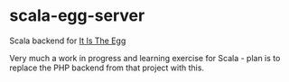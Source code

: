 # scala-egg-server
Scala backend for [It Is The Egg](https://github.com/danieljharvey/it-is-the-egg)

Very much a work in progress and learning exercise for Scala - plan is to replace the PHP backend from that project with this.
